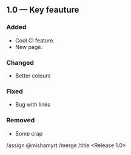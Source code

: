 ## 1.0 — Key feauture

### Added

- Cool CI feature.
- New page.

### Changed

- Better colours

### Fixed

- Bug with links

### Removed

- Some crap

/assign @mishamyrt
/merge
/title <Release 1.0>

